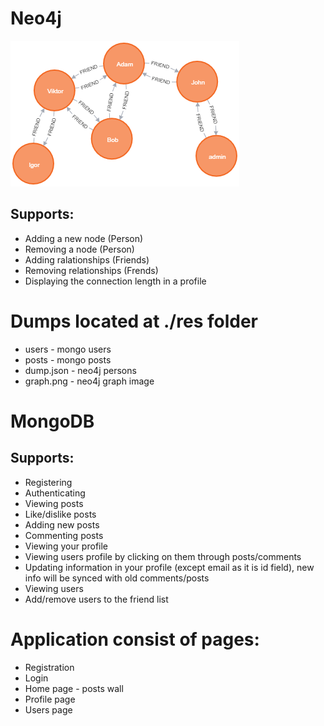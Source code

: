 # Neo4j
![Neo4j Graph](res/graph.png)

## Supports:
 - Adding a new node (Person)
 - Removing a node (Person)
 - Adding ralationships (Friends)
 - Removing relationships (Frends)
 - Displaying the connection length in a profile

# Dumps located at ./res folder
 - users - mongo users
 - posts - mongo posts
 - dump.json - neo4j persons
 - graph.png - neo4j graph image

# MongoDB

## Supports:
 - Registering
 - Authenticating 
 - Viewing posts
 - Like/dislike posts
 - Adding new posts
 - Commenting posts
 - Viewing your profile
 - Viewing users profile by clicking on them through posts/comments
 - Updating information in your profile (except email as it is id field), new info will be synced with old comments/posts
 - Viewing users
 - Add/remove users to the friend list
 
# Application consist of pages:
  - Registration
  - Login
  - Home page - posts wall
  - Profile page
  - Users page
